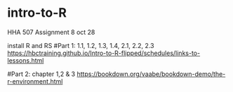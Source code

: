 # intro-to-R
HHA 507 Assignment 8 oct 28

install R and RS
#Part 1: 1.1, 1.2, 1.3, 1.4, 2.1, 2.2, 2.3
https://hbctraining.github.io/Intro-to-R-flipped/schedules/links-to-lessons.html

#Part 2: chapter 1,2 & 3
https://bookdown.org/vaabe/bookdown-demo/the-r-environment.html
